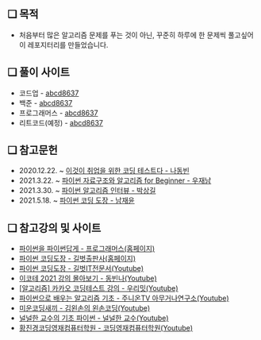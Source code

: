 ## ❏ 목적
  - 처음부터 많은 알고리즘 문제를 푸는 것이 아닌, 꾸준히 하루에 한 문제씩 풀고싶어 이 레포지터리를 만들었습니다.

## ❏ 풀이 사이트
  - 코드업 - <a href='https://codeup.kr/userinfo.php?user=abcd8637'>abcd8637</a>
  - 백준 - <a href='https://www.acmicpc.net/user/abcd8637'>abcd8637</a>
  - 프로그래머스 - <a href='https://programmers.co.kr/learn/challenges'>abcd8637</a>
  - 리트코드(예정) - <a href='https://leetcode.com/abcd8637/'>abcd8637</a>

## ❏ 참고문헌
  - 2020.12.22. ~ <a href='https://www.aladin.co.kr/shop/wproduct.aspx?ItemId=247882118'>이것이 취업을 위한 코딩 테스트다 - 나동빈</a>
  - 2021.3.22. ~ <a href='https://www.aladin.co.kr/shop/wproduct.aspx?ItemId=262452465'>파이썬 자료구조와 알고리즘 for Beginner - 우재남</a>
  - 2021.3.30. ~ <a href='https://www.aladin.co.kr/shop/wproduct.aspx?ItemId=245495826'>파이썬 알고리즘 인터뷰 - 박상길</a>
  - 2021.5.18. ~ <a href='https://www.aladin.co.kr/shop/wproduct.aspx?ItemId=173294238'>파이썬 코딩 도장 - 남재윤</a>

## ❏ 참고강의 및 사이트
  - <a href='https://programmers.co.kr/learn/courses/4008'>파이썬을 파이썬답게 - 프로그래머스(홈페이지)</a>
  - <a href='https://dojang.io/course/view.php?id=7'>파이썬 코딩도장 - 길벗출판사(홈페이지)</a>
  - <a href='https://www.youtube.com/playlist?list=PLa9dKeCAyr7iWPMclcDxbnlTjQ2vjdIDD'>파이썬 코딩도장 - 길벗IT전문서(Youtube)</a>
  - <a href='https://www.youtube.com/playlist?list=PLRx0vPvlEmdAghTr5mXQxGpHjWqSz0dgC'>이코테 2021 강의 몰아보기 - 동빈나(Youtube)</a>
  - <a href='https://www.youtube.com/playlist?list=PLSK4WsJ8JS4c1aMT5sZp2Nf50g2WhQuro'>[알고리즘] 카카오 코딩테스트 강의 - 우리밋(Youtube)</a>
  - <a href='https://www.youtube.com/playlist?list=PLHqxB9kMLLaPOp0jh591QhPvbz4H266SS'>파이썬으로 배우는 알고리즘 기초 - 주니온TV 아무거나연구소(Youtube)</a>
  - <a href='https://www.youtube.com/playlist?list=PLGPF8gvWLYyrkF85itdBHaOLSVbtdzBww'>미운코딩새끼 - 김왼손의 왼손코딩(Youtube)</a>
  - <a href='https://www.youtube.com/playlist?list=PL2P1Vm9k53HOEn-QYXAfblQWkR0OW9mKX'>널널한 교수의 기초 파이썬 - 널널한 교수(Youtube)</a>
  - <a href='https://www.youtube.com/channel/UCKc_3V6lgh9xGlI9jVdxHOg'>황진경코딩영재컴퓨터학원 - 코딩영재컴퓨터학원(Youtube)</a>